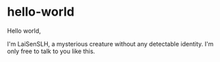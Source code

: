 # hello-world

Hello world,

I'm LaiSenSLH, a mysterious creature without any detectable identity.
I'm only free to talk to you like this.
